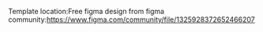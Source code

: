 Template location:Free figma design from figma community:https://www.figma.com/community/file/1325928372652466207
